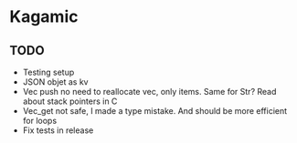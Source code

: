 # Kagamic

## TODO

- Testing setup
- JSON objet as kv
- Vec push no need to reallocate vec, only items. Same for Str? Read about stack pointers in C
- Vec_get not safe, I made a type mistake. And should be more efficient for loops
- Fix tests in release
